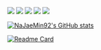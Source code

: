 <!-- ### 🌱🌱🌱 -->

<!--
**NaJaeMin92/NaJaeMin92** is a ✨ _special_ ✨ repository because its `README.md` (this file) appears on your GitHub profile.

Here are some ideas to get you started:

- 🔭 I’m currently working on ...
- 🌱 I’m currently learning ...
- 👯 I’m looking to collaborate on ...
- 🤔 I’m looking for help with ...
- 💬 Ask me about ...
- 📫 How to reach me: ...
- 😄 Pronouns: ...
- ⚡ Fun fact: ...
-->

<img src="https://img.shields.io/badge/Python-3766AB?style=flat-square&logo=Python&logoColor=white"/></a>
<img src="https://img.shields.io/badge/PyTorch-EE4C2C?style=flat-square&logo=PyTorch&logoColor=white"/></a>
<img src="https://img.shields.io/badge/PyTorch Lightning-792EE5?style=flat-square&logo=PyTorch Lightning&logoColor=white"/></a>
<img src="https://img.shields.io/badge/OpenCV-5C3EE8?style=flat-square&logo=OpenCV&logoColor=white"/></a>
<img src="https://img.shields.io/badge/Transfer Learning-7E4DD2?style=flat-square&logo=Aiqfome&logoColor=white"/></a>

[![NaJaeMin92's GitHub stats](https://github-readme-stats.vercel.app/api?username=NaJaeMin92&count_private=true&hide=prs,contribs&show_icons=true&theme=slateorange)](https://github.com/NaJaeMin92)

[![Readme Card](https://github-readme-stats.vercel.app/api/pin/?username=NaJaeMin92&repo=FixBi&&theme=slateorange&langs_count=8&show_owner=True)](https://github.com/NaJaeMin92/FixBi)
